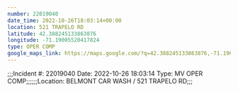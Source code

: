 ```yaml
---
number: 22019040
date_time: 2022-10-26T18:03:14+00:00
location: 521 TRAPELO RD
latitude: 42.388245133863876
longitude: -71.19005520417824
type: OPER COMP
google_maps_link: https://maps.google.com/?q=42.388245133863876,-71.19005520417824
---
```


;;;Incident #: 22019040  Date: 2022-10-26 18:03:14   Type: MV OPER COMP;;;;;;Location: BELMONT CAR WASH / 521 TRAPELO RD;;;
